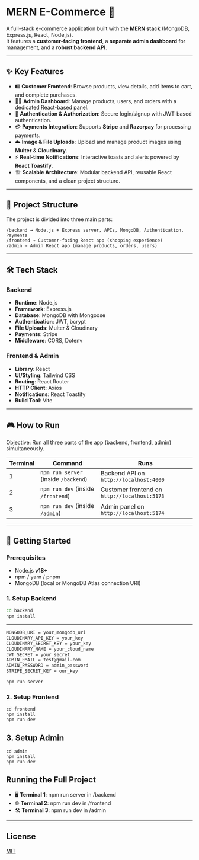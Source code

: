 # MERN E-Commerce 🛒

A full-stack e-commerce application built with the **MERN stack** (MongoDB, Express.js, React, Node.js).  
It features a **customer-facing frontend**, a **separate admin dashboard** for management, and a **robust backend API**.

---

## ✨ Key Features

- 🛍️ **Customer Frontend**: Browse products, view details, add items to cart, and complete purchases.
- 🧑‍💻 **Admin Dashboard**: Manage products, users, and orders with a dedicated React-based panel.
- 🔐 **Authentication & Authorization**: Secure login/signup with JWT-based authentication.
- 💳 **Payments Integration**: Supports **Stripe** and **Razorpay** for processing payments.
- ☁️ **Image & File Uploads**: Upload and manage product images using **Multer** & **Cloudinary**.
- ⚡ **Real-time Notifications**: Interactive toasts and alerts powered by **React Toastify**.
- 🏗️ **Scalable Architecture**: Modular backend API, reusable React components, and a clean project structure.

---

## 📂 Project Structure

The project is divided into three main parts:
```
/backend → Node.js + Express server, APIs, MongoDB, Authentication, Payments
/frontend → Customer-facing React app (shopping experience)
/admin → Admin React app (manage products, orders, users)
```
---
## 🛠️ Tech Stack

### Backend
- **Runtime**: Node.js  
- **Framework**: Express.js  
- **Database**: MongoDB with Mongoose  
- **Authentication**: JWT, bcrypt  
- **File Uploads**: Multer & Cloudinary  
- **Payments**: Stripe
- **Middleware**: CORS, Dotenv  

### Frontend & Admin
- **Library**: React  
- **UI/Styling**: Tailwind CSS  
- **Routing**: React Router  
- **HTTP Client**: Axios  
- **Notifications**: React Toastify  
- **Build Tool**: Vite  

---

## 🎮 How to Run

Objective: Run all three parts of the app (backend, frontend, admin) simultaneously.

| Terminal | Command | Runs |
|----------|---------|------|
| 1 | `npm run server` (inside `/backend`) | Backend API on `http://localhost:4000` |
| 2 | `npm run dev` (inside `/frontend`) | Customer frontend on `http://localhost:5173` |
| 3 | `npm run dev` (inside `/admin`) | Admin panel on `http://localhost:5174` |

---

## 🚀 Getting Started

### Prerequisites
- Node.js **v18+**
- npm / yarn / pnpm
- MongoDB (local or MongoDB Atlas connection URI)

### 1. Setup Backend
```bash
cd backend
npm install
```
---

```bash
MONGODB_URI = your_mongodb_uri
CLOUDINARY_API_KEY = your_key
CLOUDINARY_SECRET_KEY = your_key
CLOUDINARY_NAME = your_cloud_name
JWT_SECRET = your_secret
ADMIN_EMAIL = test@gmail.com
ADMIN_PASSWORD = admin_password
STRIPE_SECRET_KEY = our_key
```

```bash
npm run server
```
### 2. Setup Frontend
```
cd frontend
npm install
npm run dev
```
## 3. Setup Admin
```
cd admin
npm install
npm run dev
```

## Running the Full Project

- 🖥️ **Terminal 1**: npm run server in /backend
- 🌐 **Terminal 2**: npm run dev in /frontend
- 🛠️ **Terminal 3**: npm run dev in /admin
---
## License 
[MIT]()
